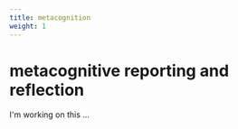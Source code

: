 ```yaml
---
title: metacognition
weight: 1
---
```


# metacognitive reporting and reflection

I'm working on this ...